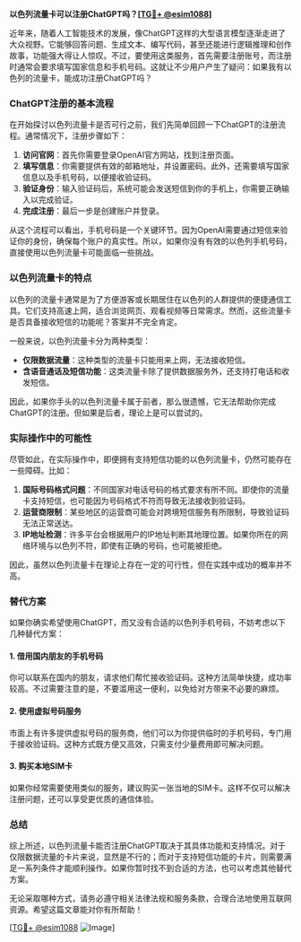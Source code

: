 **以色列流量卡可以注册ChatGPT吗？[[TG💪+ @esim1088](https://t.me/s/esim1088)]**

近年来，随着人工智能技术的发展，像ChatGPT这样的大型语言模型逐渐走进了大众视野。它能够回答问题、生成文本、编写代码，甚至还能进行逻辑推理和创作故事，功能强大得让人惊叹。不过，要使用这类服务，首先需要注册账号，而注册时通常会要求填写国家信息和手机号码。这就让不少用户产生了疑问：如果我有以色列的流量卡，能成功注册ChatGPT吗？

### ChatGPT注册的基本流程

在开始探讨以色列流量卡是否可行之前，我们先简单回顾一下ChatGPT的注册流程。通常情况下，注册步骤如下：

1. **访问官网**：首先你需要登录OpenAI官方网站，找到注册页面。
2. **填写信息**：你需要提供有效的邮箱地址，并设置密码。此外，还需要填写国家信息以及手机号码，以便接收验证码。
3. **验证身份**：输入验证码后，系统可能会发送短信到你的手机上，你需要正确输入以完成验证。
4. **完成注册**：最后一步是创建账户并登录。

从这个流程可以看出，手机号码是一个关键环节。因为OpenAI需要通过短信来验证你的身份，确保每个账户的真实性。所以，如果你没有有效的以色列手机号码，直接使用以色列流量卡可能面临一些挑战。

### 以色列流量卡的特点

以色列的流量卡通常是为了方便游客或长期居住在以色列的人群提供的便捷通信工具。它们支持高速上网，适合浏览网页、观看视频等日常需求。然而，这些流量卡是否具备接收短信的功能呢？答案并不完全肯定。

一般来说，以色列流量卡分为两种类型：
- **仅限数据流量**：这种类型的流量卡只能用来上网，无法接收短信。
- **含语音通话及短信功能**：这类流量卡除了提供数据服务外，还支持打电话和收发短信。

因此，如果你手头的以色列流量卡属于前者，那么很遗憾，它无法帮助你完成ChatGPT的注册。但如果是后者，理论上是可以尝试的。

### 实际操作中的可能性

尽管如此，在实际操作中，即便拥有支持短信功能的以色列流量卡，仍然可能存在一些障碍。比如：

1. **国际号码格式问题**：不同国家对电话号码的格式要求有所不同。即使你的流量卡支持短信，也可能因为号码格式不符而导致无法接收到验证码。
2. **运营商限制**：某些地区的运营商可能会对跨境短信服务有所限制，导致验证码无法正常送达。
3. **IP地址检测**：许多平台会根据用户的IP地址判断其地理位置。如果你所在的网络环境与以色列不符，即使有正确的号码，也可能被拒绝。

因此，虽然以色列流量卡在理论上存在一定的可行性，但在实践中成功的概率并不高。

### 替代方案

如果你确实希望使用ChatGPT，而又没有合适的以色列手机号码，不妨考虑以下几种替代方案：

#### 1. 借用国内朋友的手机号码
你可以联系在国内的朋友，请求他们帮忙接收验证码。这种方法简单快捷，成功率较高。不过需要注意的是，不要滥用这一便利，以免给对方带来不必要的麻烦。

#### 2. 使用虚拟号码服务
市面上有许多提供虚拟号码的服务商，他们可以为你提供临时的手机号码，专门用于接收验证码。这种方式既方便又高效，只需支付少量费用即可解决问题。

#### 3. 购买本地SIM卡
如果你经常需要使用类似的服务，建议购买一张当地的SIM卡。这样不仅可以解决注册问题，还可以享受更优质的通信体验。

### 总结

综上所述，以色列流量卡能否注册ChatGPT取决于其具体功能和支持情况。对于仅限数据流量的卡片来说，显然是不行的；而对于支持短信功能的卡片，则需要满足一系列条件才能顺利操作。如果你暂时找不到合适的方法，也可以考虑其他替代方案。

无论采取哪种方式，请务必遵守相关法律法规和服务条款，合理合法地使用互联网资源。希望这篇文章能对你有所帮助！

[[TG💪+ @esim1088](https://t.me/s/esim1088) ![Image](https://i.postimg.cc/4NQfJmqS/Snipaste-2025-05-13-00-14-12.png)]